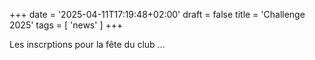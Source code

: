 +++
date = '2025-04-11T17:19:48+02:00'
draft = false
title = 'Challenge 2025'
tags = [ 'news' ]
+++

Les inscrptions pour la fête du club ...